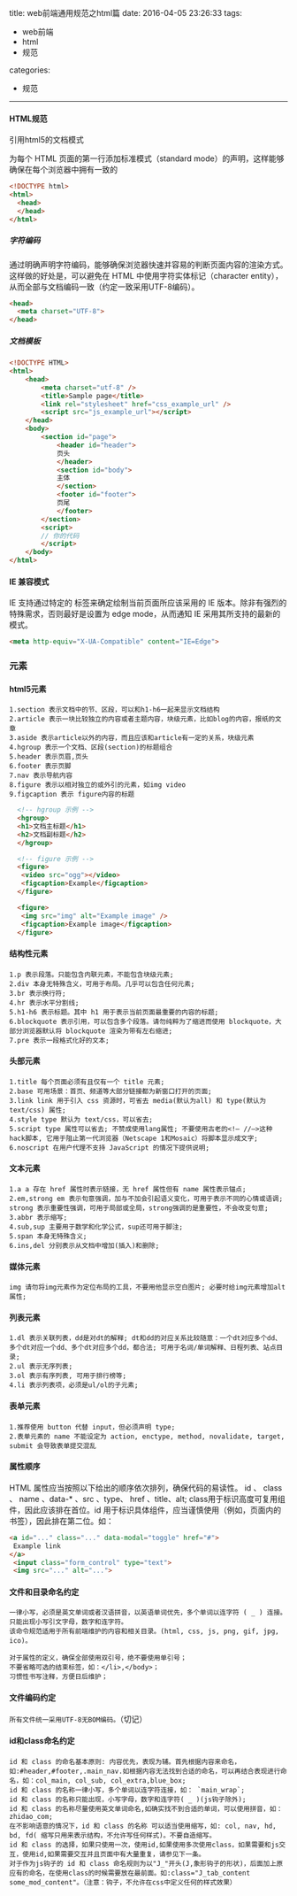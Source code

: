 title: web前端通用规范之html篇
date: 2016-04-05 23:26:33
tags:
- web前端
- html
- 规范

categories: 
- 规范
---

#### HTML规范

引用html5的文档模式

为每个 HTML 页面的第一行添加标准模式（standard mode）的声明，这样能够确保在每个浏览器中拥有一致的

```html
<!DOCTYPE html>
<html>
  <head>
  </head>
</html>
```
<!--more-->

##### 字符编码

通过明确声明字符编码，能够确保浏览器快速并容易的判断页面内容的渲染方式。这样做的好处是，可以避免在 HTML 中使用字符实体标记（character entity），从而全部与文档编码一致（约定一致采用UTF-8编码）。

```html
<head>
  <meta charset="UTF-8">
</head>
```

##### 文档模板

```html
<!DOCTYPE HTML>
<html>
    <head>
        <meta charset="utf-8" />
        <title>Sample page</title>
        <link rel="stylesheet" href="css_example_url" />
        <script src="js_example_url"></script>
    </head>
    <body>
        <section id="page">
            <header id="header">
            页头
            </header>
            <section id="body">
            主体
            </section>
            <footer id="footer">
            页尾
            </footer>
        </section>
        <script>
        // 你的代码
        </script>
    </body>
</html>
```
#### IE 兼容模式

IE 支持通过特定的 <meta> 标签来确定绘制当前页面所应该采用的 IE 版本。除非有强烈的特殊需求，否则最好是设置为 edge mode，从而通知 IE 采用其所支持的最新的模式。

```html
<meta http-equiv="X-UA-Compatible" content="IE=Edge">
```
### 元素

#### html5元素
```
1.section 表示文档中的节、区段，可以和h1-h6一起来显示文档结构
2.article 表示一块比较独立的内容或者主题内容，块级元素，比如blog的内容，报纸的文章
3.aside 表示article以外的内容，而且应该和article有一定的关系，块级元素
4.hgroup 表示一个文档、区段(section)的标题组合
5.header 表示页眉,页头
6.footer 表示页脚
7.nav 表示导航内容
8.figure 表示以相对独立的或外引的元素，如img video
9.figcaption 表示 figure内容的标题
```

```html
  <!-- hgroup 示例 -->
  <hgroup>
  <h1>文档主标题</h1>
  <h2>文档副标题</h2>
  </hgroup>

  <!-- figure 示例 -->
  <figure>
   <video src="ogg"></video>
   <figcaption>Example</figcaption>
  </figure>

  <figure>
   <img src="img" alt="Example image" />
   <figcaption>Example image</figcaption>
  </figure>
```
#### 结构性元素
```
1.p 表示段落。只能包含内联元素，不能包含块级元素;
2.div 本身无特殊含义，可用于布局。几乎可以包含任何元素;
3.br 表示换行符;
4.hr 表示水平分割线;
5.h1-h6 表示标题。其中 h1 用于表示当前页面最重要的内容的标题;
6.blockquote 表示引用，可以包含多个段落。请勿纯粹为了缩进而使用 blockquote，大部分浏览器默认将 blockquote 渲染为带有左右缩进;
7.pre 表示一段格式化好的文本;
```
#### 头部元素
```
1.title 每个页面必须有且仅有一个 title 元素;
2.base 可用场景：首页、频道等大部分链接都为新窗口打开的页面;
3.link link 用于引入 css 资源时，可省去 media(默认为all) 和 type(默认为text/css) 属性;
4.style type 默认为 text/css，可以省去;
5.script type 属性可以省去; 不赞成使用lang属性; 不要使用古老的<!– //–>这种hack脚本, 它用于阻止第一代浏览器（Netscape 1和Mosaic）将脚本显示成文字;
6.noscript 在用户代理不支持 JavaScript 的情况下提供说明;
```
#### 文本元素
```
1.a a 存在 href 属性时表示链接，无 href 属性但有 name 属性表示锚点;
2.em,strong em 表示句意强调，加与不加会引起语义变化，可用于表示不同的心情或语调; strong 表示重要性强调，可用于局部或全局，strong强调的是重要性，不会改变句意;
3.abbr 表示缩写;
4.sub,sup 主要用于数学和化学公式，sup还可用于脚注;
5.span 本身无特殊含义;
6.ins,del 分别表示从文档中增加(插入)和删除;
```

#### 媒体元素
```
img 请勿将img元素作为定位布局的工具，不要用他显示空白图片; 必要时给img元素增加alt属性;
```
#### 列表元素
```
1.dl 表示关联列表，dd是对dt的解释; dt和dd的对应关系比较随意：一个dt对应多个dd、多个dt对应一个dd、多个dt对应多个dd，都合法; 可用于名词/单词解释、日程列表、站点目录;
2.ul 表示无序列表;
3.ol 表示有序列表, 可用于排行榜等;
4.li 表示列表项，必须是ul/ol的子元素;
```
#### 表单元素
```
1.推荐使用 button 代替 input，但必须声明 type;
2.表单元素的 name 不能设定为 action, enctype, method, novalidate, target, submit 会导致表单提交混乱
```

#### 属性顺序

HTML 属性应当按照以下给出的顺序依次排列，确保代码的易读性。
id 、 class 、 name 、data-* 、src 、type、 href 、title、alt;
class用于标识高度可复用组件，因此应该排在首位。id 用于标识具体组件，应当谨慎使用（例如，页面内的书签），因此排在第二位。如：

```html
<a id="..." class="..." data-modal="toggle" href="#">
 Example link
</a>
 <input class="form_control" type="text">
 <img src="..." alt="...">
```
#### 文件和目录命名约定
```
一律小写，必须是英文单词或者汉语拼音，以英语单词优先，多个单词以连字符 ( _ ) 连接。 只能出现小写引文字母，数字和连字符。
该命令规范适用于所有前端维护的内容和相关目录。(html, css, js, png, gif, jpg, ico)。

对于属性的定义，确保全部使用双引号，绝不要使用单引号；
不要省略可选的结束标签，如：</li>,</body>；
习惯性书写注释，方便日后维护；

```
#### 文件编码约定

`所有文件统一采用UTF-8无BOM编码。`（切记）

#### id和class命名约定
```
id 和 class 的命名基本原则: 内容优先，表现为辅。首先根据内容来命名，如:#header,#footer,.main_nav.如根据内容无法找到合适的命名，可以再结合表现进行命名，如：col_main, col_sub, col_extra,blue_box;
id 和 class 的名称一律小写，多个单词以连字符连接，如： `main_wrap`;
id 和 class 的名称只能出现，小写字母，数字和连字符( _ )(js钩子除外);
id 和 class 的名称尽量使用英文单词命名,如确实找不到合适的单词，可以使用拼音，如：zhidao_com;
在不影响语意的情况下，id 和 class 的名称 可以适当使用缩写，如: col, nav, hd, bd, fd( 缩写只用来表示结构，不允许写任何样式)。不要自造缩写。
id 和 class 的选择，如果只使用一次，使用id,如果使用多次使用class，如果需要和js交互，使用id,如果需要交互并且页面中有大量重复，请参见下一条。
对于作为js钩子的 id 和 class 命名规则为以"J_"开头(J,象形钩子的形状)，后面加上原应有的命名，在使用class的时候需要放在最前面。如:class="J_tab_content some_mod_content"。（注意：钩子，不允许在css中定义任何的样式效果）

```

